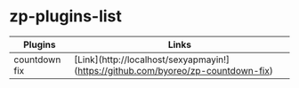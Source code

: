 # zp-plugins-list

Plugins  | Links
------------- | -------------
countdown fix  | [Link](http://localhost/sexyapmayin!](https://github.com/byoreo/zp-countdown-fix)
